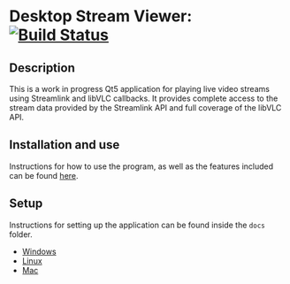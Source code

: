 # Desktop Stream Viewer: [![Build Status](https://travis-ci.org/kaszim/desktop-stream-viewer.svg?branch=master)](https://travis-ci.org/kaszim/desktop-stream-viewer)

## Description
This is a work in progress Qt5 application for playing live video streams
using Streamlink and libVLC callbacks. It provides complete access to the stream
data provided by the Streamlink API and full coverage of the libVLC API.

## Installation and use
Instructions for how to use the program, as well as the features included can be found
[here](docs/howto.md).

## Setup
Instructions for setting up the application can be found inside the `docs` folder.
* [Windows](docs/setup_windows.md)
* [Linux](docs/setup_linux.md)
* [Mac](docs/setup_macos.md)
